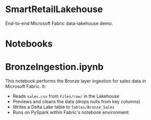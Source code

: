 # SmartRetailLakehouse
End-to-end Microsoft Fabric data-lakehouse demo.

# Notebooks

# BronzeIngestion.ipynb
This notebook performs the Bronze layer ingestion for sales data in Microsoft Fabric. It:
- Reads `sales.csv` from `Files/raw/` in the Lakehouse
- Previews and cleans the data (drops nulls from key columns)
- Writes a Delta Lake table to `Tables/Bronze_Sales`
- Runs on PySpark within Fabric's notebook environment
